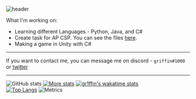 

![header](https://capsule-render.vercel.app/api?type=waving&color=timeGradient&height=300&section=header&text=griffin&fontSize=90)


What I'm working on: 
* Learning different Languages - Python, Java, and C#
* Create task for AP CSP. You can see the files [here](https://github.com/gr1ffin/MathTask).
* Making a game in Unity with C#
***

If you want to contact me, you can message me on discord - ``griffin#1000`` or [twitter](https://twitter.com/gr1ffinvr)


***
![GitHub stats](https://github-readme-stats.vercel.app/api?username=gr1ffin&show_icons=true&theme=react)
[![More stats](https://github-readme-streak-stats.herokuapp.com/?user=gr1ffin&theme=react)](https://github.com/anuraghazra/github-readme-stats)
[![gr1ffin's wakatime stats](https://github-readme-stats.vercel.app/api/wakatime?username=gr1ffin&theme=react&v=2&layout=compact)](https://github.com/anuraghazra/github-readme-stats)\
[![Top Langs](https://github-readme-stats.vercel.app/api/top-langs/?username=gr1ffin&theme=react)](https://github.com/anuraghazra/github-readme-stats) ![Metrics](https://metrics.lecoq.io/gr1ffin?template=classic&base.header=0&base.activity=0&base.community=0&base.repositories=0&base.metadata=0&isocalendar=1&isocalendar.duration=half-year&config.timezone=America%2FNew_York)


